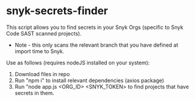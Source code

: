 # snyk-secrets-finder

This script allows you to find secrets in your Snyk Orgs (specific to Snyk Code SAST scanned projects). 

- Note - this only scans the relevant branch that you have defined at import time to Snyk.

Use as follows (requires nodeJS installed on your system):

1. Download files in repo
2. Run "npm i" to install relevant dependencies (axios package)
3. Run "node app.js <ORG_ID> <SNYK_TOKEN> to find projects that have secrets in them.
